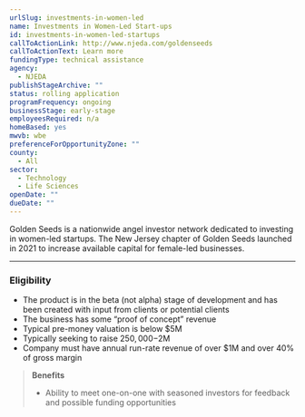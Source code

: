 ```yaml
---
urlSlug: investments-in-women-led
name: Investments in Women-Led Start-ups
id: investments-in-women-led-startups
callToActionLink: http://www.njeda.com/goldenseeds
callToActionText: Learn more
fundingType: technical assistance
agency:
  - NJEDA
publishStageArchive: ""
status: rolling application
programFrequency: ongoing
businessStage: early-stage
employeesRequired: n/a
homeBased: yes
mwvb: wbe
preferenceForOpportunityZone: ""
county:
  - All
sector:
  - Technology
  - Life Sciences
openDate: ""
dueDate: ""
---
```


Golden Seeds is a nationwide angel investor network dedicated to investing in women-led startups. The New Jersey chapter of Golden Seeds launched in 2021 to increase available capital for female-led businesses.

---

### Eligibility

- The product is in the beta (not alpha) stage of development and has been created with input from clients or potential clients
- The business has some “proof of concept” revenue
- Typical pre-money valuation is below $5M
- Typically seeking to raise $250,000-$2M
- Company must have annual run-rate revenue of over $1M and over 40% of gross margin

> **Benefits**
>
> - Ability to meet one-on-one with seasoned investors for feedback and possible funding opportunities
